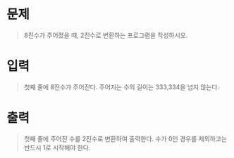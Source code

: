 # 문제
> 8진수가 주어졌을 때, 2진수로 변환하는 프로그램을 작성하시오.

# 입력
> 첫째 줄에 8진수가 주어진다. 주어지는 수의 길이는 333,334을 넘지 않는다.

# 출력
> 첫째 줄에 주어진 수를 2진수로 변환하여 출력한다. 수가 0인 경우를 제외하고는 반드시 1로 시작해야 한다.